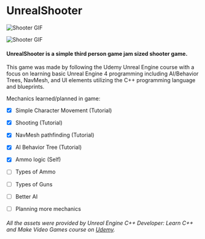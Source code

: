 # UnrealShooter
![Shooter GIF](https://media.giphy.com/media/KxcUPLzXy9TAuSJQtS/giphy.gif)

![Shooter GIF](https://media.giphy.com/media/JqDObrkns0OMAhmLHE/giphy.gif)

#### UnrealShooter is a simple third person game jam sized shooter game.

This game was made by following the Udemy Unreal Engine course with a focus on learning basic Unreal Engine 4 programming including AI/Behavior Trees, NavMesh, and UI elements utilizing the C++ programming language and blueprints.

Mechanics learned/planned in game:
- [x] Simple Character Movement (Tutorial)
- [x] Shooting (Tutorial)
- [x] NavMesh pathfinding (Tutorial)
- [x] AI Behavior Tree (Tutorial)
- [x] Ammo logic (Self)
- [ ] Types of Ammo
- [ ] Types of Guns
- [ ] Better AI
- [ ] Planning more mechanics


###### All the assets were provided by *Unreal Engine C++ Developer: Learn C++ and Make Video Games* course on [Udemy](https://www.udemy.com/course/unrealcourse/).
